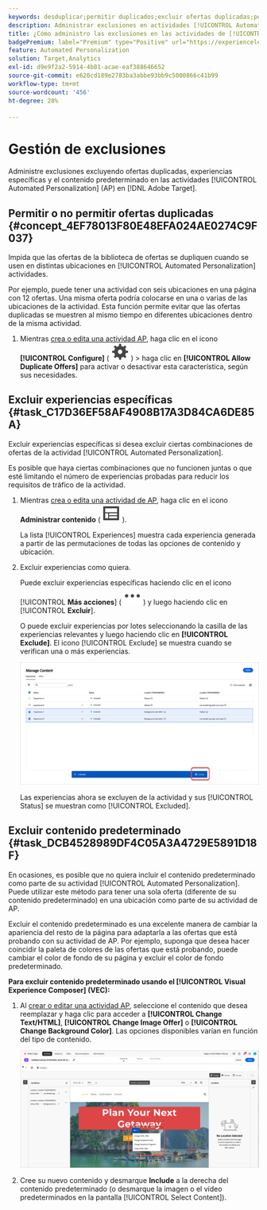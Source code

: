 ```yaml
---
keywords: desduplicar;permitir duplicados;excluir ofertas duplicadas;personalización automatizada;impedir ofertas duplicadas;excluir;contenido predeterminado;
description: Administrar exclusiones en actividades [!UICONTROL Automated Personalization] (AP).
title: ¿Cómo administro las exclusiones en las actividades de [!UICONTROL Automated Personalization]?
badgePremium: label="Premium" type="Positive" url="https://experienceleague.adobe.com/docs/target/using/introduction/intro.html?lang=en#premium newtab=true" tooltip="Consulte qué se incluye en Target Premium."
feature: Automated Personalization
solution: Target,Analytics
exl-id: d9e9f2a2-5914-4b81-acae-eaf388646652
source-git-commit: e620cd189e2783ba3abbe93bb9c5000866c41b99
workflow-type: tm+mt
source-wordcount: '456'
ht-degree: 28%

---
```


# Gestión de exclusiones

Administre exclusiones excluyendo ofertas duplicadas, experiencias específicas y el contenido predeterminado en las actividades [!UICONTROL Automated Personalization] (AP) en [!DNL Adobe Target].

## Permitir o no permitir ofertas duplicadas {#concept_4EF78013F80E48EFA024AE0274C9F037}

Impida que las ofertas de la biblioteca de ofertas se dupliquen cuando se usen en distintas ubicaciones en [!UICONTROL Automated Personalization] actividades.

Por ejemplo, puede tener una actividad con seis ubicaciones en una página con 12 ofertas. Una misma oferta podría colocarse en una o varias de las ubicaciones de la actividad. Esta función permite evitar que las ofertas duplicadas se muestren al mismo tiempo en diferentes ubicaciones dentro de la misma actividad.

1. Mientras [crea o edita una actividad AP](/help/main/c-activities/t-automated-personalization/create-ap-activity.md), haga clic en el icono **[!UICONTROL Configure]** ( ![Configurar icono](/help/main/assets/icons/Setting.svg) ) > haga clic en **[!UICONTROL Allow Duplicate Offers]** para activar o desactivar esta característica, según sus necesidades.

## Excluir experiencias específicas {#task_C17D36EF58AF4908B17A3D84CA6DE85A}

Excluir experiencias específicas si desea excluir ciertas combinaciones de ofertas de la actividad [!UICONTROL Automated Personalization].

Es posible que haya ciertas combinaciones que no funcionen juntas o que esté limitando el número de experiencias probadas para reducir los requisitos de tráfico de la actividad.

1. Mientras [crea o edita una actividad de AP](/help/main/c-activities/t-automated-personalization/create-ap-activity.md), haga clic en el icono **Administrar contenido** ( ![Icono Administrar contenido](/help/main/assets/icons/Experience.svg) ).

   La lista [!UICONTROL Experiences] muestra cada experiencia generada a partir de las permutaciones de todas las opciones de contenido y ubicación.

1. Excluir experiencias como quiera.

   Puede excluir experiencias específicas haciendo clic en el icono [!UICONTROL **Más acciones**] ( ![Icono de más acciones](/help/main/assets/icons/MoreSmall.svg) ) y luego haciendo clic en [!UICONTROL **Excluir**].

   O puede excluir experiencias por lotes seleccionando la casilla de las experiencias relevantes y luego haciendo clic en **[!UICONTROL Exclude]**. El icono [!UICONTROL Exclude] se muestra cuando se verifican una o más experiencias.

   ![Excluir experiencias por lotes](/help/main/c-activities/t-automated-personalization/assets/exclude1.png)

   Las experiencias ahora se excluyen de la actividad y sus [!UICONTROL Status] se muestran como [!UICONTROL Excluded].

## Excluir contenido predeterminado {#task_DCB4528989DF4C05A3A4729E5891D18F}

En ocasiones, es posible que no quiera incluir el contenido predeterminado como parte de su actividad [!UICONTROL Automated Personalization]. Puede utilizar este método para tener una sola oferta (diferente de su contenido predeterminado) en una ubicación como parte de su actividad de AP.

Excluir el contenido predeterminado es una excelente manera de cambiar la apariencia del resto de la página para adaptarla a las ofertas que está probando con su actividad de AP. Por ejemplo, suponga que desea hacer coincidir la paleta de colores de las ofertas que está probando, puede cambiar el color de fondo de su página y excluir el color de fondo predeterminado.

**Para excluir contenido predeterminado usando el [!UICONTROL Visual Experience Composer] (VEC):**

1. Al [crear o editar una actividad AP](/help/main/c-activities/t-automated-personalization/create-ap-activity.md), seleccione el contenido que desea reemplazar y haga clic para acceder a **[!UICONTROL Change Text/HTML]**, **[!UICONTROL Change Image Offer]** o **[!UICONTROL Change Background Color]**. Las opciones disponibles varían en función del tipo de contenido.

   ![Cambiar opciones](/help/main/c-activities/t-automated-personalization/assets/options.png)

1. Cree su nuevo contenido y desmarque **Include** a la derecha del contenido predeterminado (o desmarque la imagen o el vídeo predeterminados en la pantalla [!UICONTROL Select Content]).

   <!-- Depending on the content or offer type, the [!UICONTROL Include] checkbox is in a slightly different place. 

   For Text/HTML content: 

   ![Include checkbox in Edit Text/HTML dialog box](/help/main/c-activities/t-automated-personalization/assets/exclude_content_vec_1a.png)

   For Image/Video content: 

   ![Include checkbox in Select Content dialog box](/help/main/c-activities/t-automated-personalization/assets/exclude_content_vec_2a.png)

   For background color: 

   ![Include checkbox in Edit Background Color dialog box](/help/main/c-activities/t-automated-personalization/assets/exclude_content_vec_3a.png)-->

<!-- 1. Click **[!UICONTROL Save]**.

   You can see the experiences created from the offers you specified under [!UICONTROL Manage Content]. You notice that no experiences are created in [!UICONTROL Manage Content] using the default offer you excluded. 

   ![exclude_content_vec_4 image](assets/exclude_content_vec_4.png)

**To exclude default content using the [!UICONTROL Form-Based Experience Composer]:** 

1. While creating or editing an AP activity, click **[!UICONTROL Change Text/HTML]** or **[!UICONTROL Change Image Offer]** under **[!UICONTROL Content]**. 
1. In the dialog box, create your new content and uncheck **[!UICONTROL Include]** to the right of the default content (or uncheck the Default Image/Video in the [!UICONTROL Select Content] screen). 

   Depending on the content or offer type, the [!UICONTROL Include] checkbox is in a slightly different place. 

   For Text/HTML content: 

   ![exclude_content_form_1 image](assets/exclude_content_form_1.png)

   For Image/Video content: 

   ![exclude_content_form_2 image](assets/exclude_content_form_2.png)

1. Click **[!UICONTROL Save]**. 

   You can see the experiences created from the offers you specified under [!UICONTROL Manage Content]. You notice that no experiences are created in [!UICONTROL Manage Content] using the default offer you excluded. 

   ![exclude_content_form_3 image](assets/exclude_content_form_3.png)-->
